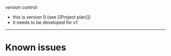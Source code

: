 
*version control*: 
* this is version 0 (see [[Project plan]])
* it needs to be developed for v1

---

# Known issues
